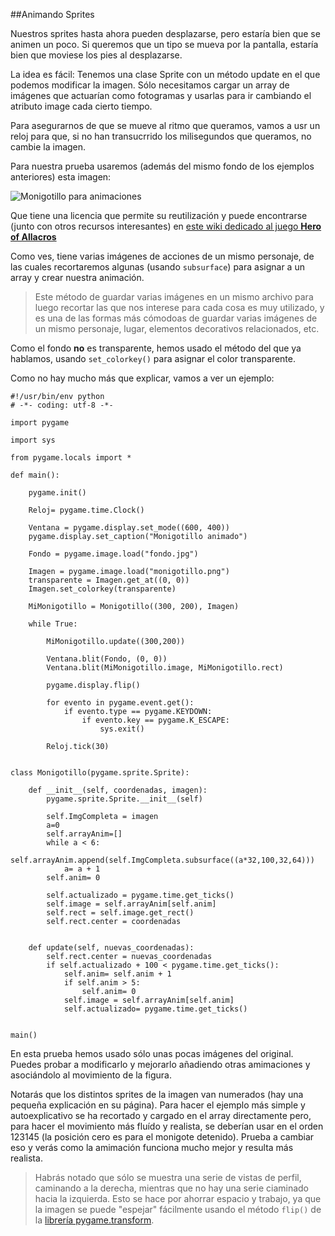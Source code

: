 ##Animando Sprites

Nuestros sprites hasta ahora pueden desplazarse, pero estaría bien que se animen un poco. Si queremos que un tipo se mueva por la pantalla, estaría bien que moviese los pies al desplazarse.

La idea es fácil: Tenemos una clase Sprite con un método update en el que podemos modificar la imagen. Sólo necesitamos cargar un array de imágenes que actuarían como fotogramas y usarlas para ir cambiando el atributo image cada cierto tiempo.

Para asegurarnos de que se mueve al ritmo que queramos, vamos a usr un reloj para que, si no han transucrrido los milisegundos que queramos, no cambie la imagen.

Para nuestra prueba usaremos (además del mismo fondo de los ejemplos anteriores) esta imagen:

![Monigotillo para animaciones](../img/monigotillo.png)

Que tiene una licencia que permite su reutilización y puede encontrarse (junto con otros recursos interesantes) en [este wiki dedicado al juego **Hero of Allacros**](http://www.allacrost.org/wiki/index.php/Artwork_Categories)

Como ves, tiene varias imágenes de acciones de un mismo personaje, de las cuales recortaremos algunas (usando `subsurface`) para asignar a un array y crear nuestra animación.

> Este método de guardar varias imágenes en un mismo archivo para luego recortar las que nos interese para cada cosa es muy utilizado, y es una de las formas más cómodoas de guardar varias imágenes de un mismo personaje, lugar, elementos decorativos relacionados, etc.

Como el fondo **no** es transparente, hemos usado el método del que ya hablamos, usando `set_colorkey()` para asignar el color transparente.

Como no hay mucho más que explicar, vamos a ver un ejemplo:

```
#!/usr/bin/env python
# -*- coding: utf-8 -*-

import pygame

import sys

from pygame.locals import *

def main():

    pygame.init()

    Reloj= pygame.time.Clock()

    Ventana = pygame.display.set_mode((600, 400))
    pygame.display.set_caption("Monigotillo animado")

    Fondo = pygame.image.load("fondo.jpg")

    Imagen = pygame.image.load("monigotillo.png")
    transparente = Imagen.get_at((0, 0))
    Imagen.set_colorkey(transparente)

    MiMonigotillo = Monigotillo((300, 200), Imagen)

    while True:

        MiMonigotillo.update((300,200))

        Ventana.blit(Fondo, (0, 0))
        Ventana.blit(MiMonigotillo.image, MiMonigotillo.rect)

        pygame.display.flip()

        for evento in pygame.event.get():
            if evento.type == pygame.KEYDOWN:
                if evento.key == pygame.K_ESCAPE:
                    sys.exit()

        Reloj.tick(30)


class Monigotillo(pygame.sprite.Sprite):

    def __init__(self, coordenadas, imagen):
        pygame.sprite.Sprite.__init__(self)

        self.ImgCompleta = imagen
        a=0
        self.arrayAnim=[]
        while a < 6:
            self.arrayAnim.append(self.ImgCompleta.subsurface((a*32,100,32,64)))
            a= a + 1
        self.anim= 0

        self.actualizado = pygame.time.get_ticks()
        self.image = self.arrayAnim[self.anim]
        self.rect = self.image.get_rect()
        self.rect.center = coordenadas


    def update(self, nuevas_coordenadas):
        self.rect.center = nuevas_coordenadas
        if self.actualizado + 100 < pygame.time.get_ticks():
            self.anim= self.anim + 1
            if self.anim > 5:
                self.anim= 0
            self.image = self.arrayAnim[self.anim]
            self.actualizado= pygame.time.get_ticks()


main()
```

En esta prueba hemos usado sólo unas pocas imágenes del original. Puedes probar a modificarlo y mejorarlo añadiendo otras amimaciones y asociándolo al movimiento de la figura.

Notarás que los distintos sprites de la imagen van numerados (hay una pequeña explicación en su página). Para hacer el ejemplo más simple y autoexplicativo se ha recortado y cargado en el array directamente pero, para hacer el movimiento más fluído y realista, se deberían usar en el orden 123145 (la posición cero es para el monigote detenido). Prueba a cambiar eso y verás como la amimación funciona mucho mejor y resulta más realista. 

> Habrás notado que sólo se muestra una serie de vistas de perfil, caminando a la derecha, mientras que no hay una serie ciaminado hacia la izquierda. Esto se hace por ahorrar espacio y trabajo, ya que la imagen se puede "espejar" fácilmente usando el método `flip()` de la [librería pygame.transform](http://www.pygame.org/docs/ref/transform.html). 
